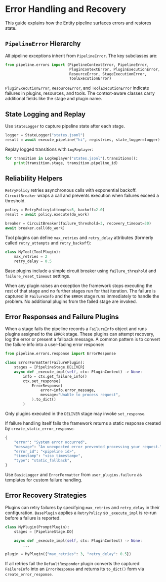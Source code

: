 # Error Handling and Recovery

This guide explains how the Entity pipeline surfaces errors and restores state.

## `PipelineError` Hierarchy

All pipeline exceptions inherit from `PipelineError`. The key subclasses are:

```python
from pipeline.errors import (PipelineContextError, PipelineError,
                             PluginContextError, PluginExecutionError,
                             ResourceError, StageExecutionError,
                             ToolExecutionError)

```

`PluginExecutionError`, `ResourceError`, and `ToolExecutionError` indicate failures in plugins, resources, and tools. The context-aware classes carry additional fields like the stage and plugin name.

## State Logging and Replay

Use `StateLogger` to capture pipeline state after each stage.

```python
logger = StateLogger("states.jsonl")
result = await execute_pipeline("hi", registries, state_logger=logger)
```

Replay logged transitions with `LogReplayer`:

```python
for transition in LogReplayer("states.jsonl").transitions():
    print(transition.stage, transition.pipeline_id)
```

## Reliability Helpers

`RetryPolicy` retries asynchronous calls with exponential backoff. `CircuitBreaker` wraps a call and prevents execution when failures exceed a threshold.

```python
policy = RetryPolicy(attempts=5, backoff=2.0)
result = await policy.execute(do_work)

breaker = CircuitBreaker(failure_threshold=3, recovery_timeout=30)
await breaker.call(do_work)
```

Tool plugins can define `max_retries` and `retry_delay` attributes (formerly
called `retry_attempts` and `retry_backoff`):

```python
class MyTool(ToolPlugin):
    max_retries = 2
    retry_delay = 0.5
```

Base plugins include a simple circuit breaker using `failure_threshold` and `failure_reset_timeout` settings.

When any plugin raises an exception the framework stops executing the rest of that stage and no further stages run for that iteration.
The failure is captured in `FailureInfo` and the `ERROR` stage runs immediately
to handle the problem. No additional plugins from the failed stage are invoked.

## Error Responses and Failure Plugins

When a stage fails the pipeline records a `FailureInfo` object and runs plugins assigned to the `ERROR` stage. These plugins can attempt recovery, log the error or present a fallback message. A common pattern is to convert the failure info into a user-facing error response:

```python
from pipeline.errors.response import ErrorResponse

class ErrorFormatter(FailurePlugin):
    stages = [PipelineStage.DELIVER]
    async def _execute_impl(self, ctx: PluginContext) -> None:
        info = ctx.get_failure_info()
        ctx.set_response(
            ErrorResponse(
                error=info.error_message,
                message="Unable to process request",
            ).to_dict()
        )
```

Only plugins executed in the `DELIVER` stage may invoke ``set_response``.

If failure handling itself fails the framework returns a static response created by `create_static_error_response`:

```python
{
    "error": "System error occurred",
    "message": "An unexpected error prevented processing your request.",
    "error_id": "<pipeline id>",
    "timestamp": "<iso timestamp>",
    "type": "static_fallback",
}
```

Use `BasicLogger` and `ErrorFormatter` from `user_plugins.failure` as templates for custom failure handling.

## Error Recovery Strategies

Plugins can retry failures by specifying `max_retries` and `retry_delay` in their configuration. `BasePlugin` applies a `RetryPolicy` so `_execute_impl` is re-run before a failure is reported.

```python
class MyPlugin(PromptPlugin):
    stages = [PipelineStage.DO]

    async def _execute_impl(self, ctx: PluginContext) -> None:
        ...

plugin = MyPlugin({"max_retries": 3, "retry_delay": 0.5})
```

If all retries fail the `DefaultResponder` plugin converts the captured `FailureInfo`
into an `ErrorResponse` and returns its `to_dict()` form via `create_error_response`.
